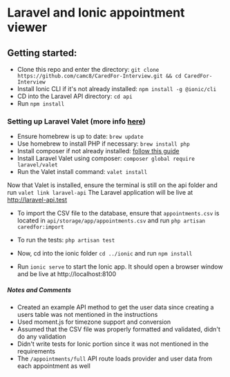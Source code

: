 # Laravel and Ionic appointment viewer

## Getting started:

- Clone this repo and enter the directory: `git clone https://github.com/camc8/CaredFor-Interview.git && cd CaredFor-Interview`
- Install Ionic CLI if it's not already installed: `npm install -g @ionic/cli`
- CD into the Laravel API directory: `cd api`
- Run `npm install`

### Setting up Laravel Valet (more info [here](https://laravel.com/docs/10.x/valet))

- Ensure homebrew is up to date: `brew update`
- Use homebrew to install PHP if necessary: `brew install php`
- Install composer if not already installed: [follow this guide](https://getcomposer.org/doc/00-intro.md)
- Install Laravel Valet using composer: `composer global require laravel/valet`
- Run the Valet install command: `valet install`

Now that Valet is installed, ensure the terminal is still on the api folder and run `valet link laravel-api`
The Laravel application will be live at http://laravel-api.test

- To import the CSV file to the database, ensure that `appointments.csv` is located in `api/storage/app/appointments.csv` and run `php artisan caredfor:import`
- To run the tests: `php artisan test`

- Now, cd into the ionic folder `cd ../ionic` and run `npm install`
- Run `ionic serve` to start the Ionic app. It should open a browser window and be live at http://localhost:8100

##### Notes and Comments

- Created an example API method to get the user data since creating a users table was not mentioned in the instructions
- Used moment.js for timezone support and conversion
- Assumed that the CSV file was properly formatted and validated, didn't do any validation
- Didn't write tests for Ionic portion since it was not mentioned in the requirements
- The `/appointments/full` API route loads provider and user data from each appointment as well
